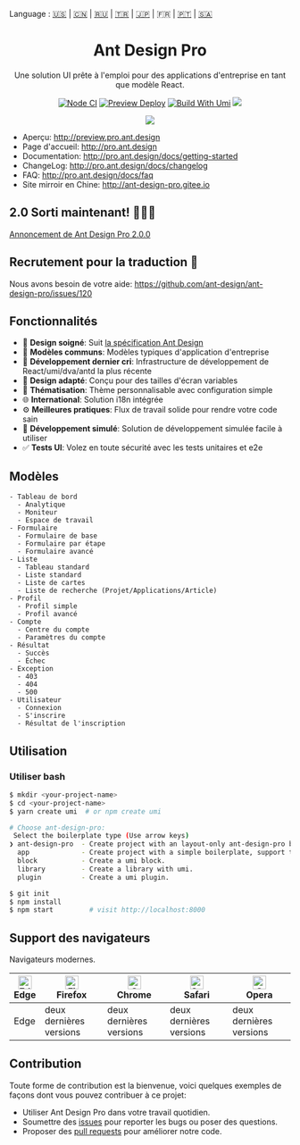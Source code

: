Language : [🇺🇸](./README.md) | [🇨🇳](./README.zh-CN.md) | [🇷🇺](./README.ru-RU.md) | [🇹🇷](./README.tr-TR.md) | [🇯🇵](./README.ja-JP.md) | 🇫🇷 | [🇵🇹](./README.pt-BR.md) | [🇸🇦](./README.ar-DZ.md)

<h1 align="center">Ant Design Pro</h1>

<div align="center">

Une solution UI prête à l'emploi pour des applications d'entreprise en tant que modèle React.

[![Node CI](https://github.com/ant-design/ant-design-pro/actions/workflows/ci.yml/badge.svg)](https://github.com/ant-design/ant-design-pro/actions/workflows/ci.yml) [![Preview Deploy](https://github.com/ant-design/ant-design-pro/actions/workflows/preview-deploy.yml/badge.svg)](https://github.com/ant-design/ant-design-pro/actions/workflows/preview-deploy.yml) [![Build With Umi](https://img.shields.io/badge/build%20with-umi-028fe4.svg?style=flat-square)](http://umijs.org/) ![](https://badgen.net/badge/icon/Ant%20Design?icon=https://gw.alipayobjects.com/zos/antfincdn/Pp4WPgVDB3/KDpgvguMpGfqaHPjicRK.svg&label)

![](https://user-images.githubusercontent.com/8186664/44953195-581e3d80-aec4-11e8-8dcb-54b9db38ec11.png)

</div>

- Aperçu: http://preview.pro.ant.design
- Page d'accueil: http://pro.ant.design
- Documentation: http://pro.ant.design/docs/getting-started
- ChangeLog: http://pro.ant.design/docs/changelog
- FAQ: http://pro.ant.design/docs/faq
- Site mirroir en Chine: http://ant-design-pro.gitee.io

## 2.0 Sorti maintenant! 🎉🎉🎉

[Annoncement de Ant Design Pro 2.0.0](https://medium.com/ant-design/beautiful-and-powerful-ant-design-pro-2-0-release-51358da5af95)

## Recrutement pour la traduction :loudspeaker:

Nous avons besoin de votre aide: https://github.com/ant-design/ant-design-pro/issues/120

## Fonctionnalités

- :gem: **Design soigné**: Suit [la spécification Ant Design](http://ant.design/)
- :triangular_ruler: **Modèles communs**: Modèles typiques d'application d'entreprise
- :rocket: **Développement dernier cri**: Infrastructure de développement de React/umi/dva/antd la plus récente
- :iphone: **Design adapté**: Conçu pour des tailles d'écran variables
- :art: **Thématisation**: Thème personnalisable avec configuration simple
- :globe_with_meridians: **International**: Solution i18n intégrée
- :gear: **Meilleures pratiques**: Flux de travail solide pour rendre votre code sain
- :1234: **Développement simulé**: Solution de développement simulée facile à utiliser
- :white_check_mark: **Tests UI**: Volez en toute sécurité avec les tests unitaires et e2e

## Modèles

```
- Tableau de bord
  - Analytique
  - Moniteur
  - Espace de travail
- Formulaire
  - Formulaire de base
  - Formulaire par étape
  - Formulaire avancé
- Liste
  - Tableau standard
  - Liste standard
  - Liste de cartes
  - Liste de recherche (Projet/Applications/Article)
- Profil
  - Profil simple
  - Profil avancé
- Compte
  - Centre du compte
  - Paramètres du compte
- Résultat
  - Succès
  - Échec
- Exception
  - 403
  - 404
  - 500
- Utilisateur
  - Connexion
  - S'inscrire
  - Résultat de l'inscription
```

## Utilisation

### Utiliser bash

```bash
$ mkdir <your-project-name>
$ cd <your-project-name>
$ yarn create umi  # or npm create umi

# Choose ant-design-pro:
 Select the boilerplate type (Use arrow keys)
❯ ant-design-pro  - Create project with an layout-only ant-design-pro boilerplate, use together with umi block.
  app             - Create project with a simple boilerplate, support typescript.
  block           - Create a umi block.
  library         - Create a library with umi.
  plugin          - Create a umi plugin.

$ git init
$ npm install
$ npm start         # visit http://localhost:8000
```

## Support des navigateurs

Navigateurs modernes.

| [<img src="https://raw.githubusercontent.com/alrra/browser-logos/master/src/edge/edge_48x48.png" alt="Edge" width="24px" height="24px" />](http://godban.github.io/browsers-support-badges/)</br>Edge | [<img src="https://raw.githubusercontent.com/alrra/browser-logos/master/src/firefox/firefox_48x48.png" alt="Firefox" width="24px" height="24px" />](http://godban.github.io/browsers-support-badges/)</br>Firefox | [<img src="https://raw.githubusercontent.com/alrra/browser-logos/master/src/chrome/chrome_48x48.png" alt="Chrome" width="24px" height="24px" />](http://godban.github.io/browsers-support-badges/)</br>Chrome | [<img src="https://raw.githubusercontent.com/alrra/browser-logos/master/src/safari/safari_48x48.png" alt="Safari" width="24px" height="24px" />](http://godban.github.io/browsers-support-badges/)</br>Safari | [<img src="https://raw.githubusercontent.com/alrra/browser-logos/master/src/opera/opera_48x48.png" alt="Opera" width="24px" height="24px" />](http://godban.github.io/browsers-support-badges/)</br>Opera |
| --- | --- | --- | --- | --- |
| Edge | deux dernières versions | deux dernières versions | deux dernières versions | deux dernières versions |

## Contribution

Toute forme de contribution est la bienvenue, voici quelques exemples de façons dont vous pouvez contribuer à ce projet:

- Utiliser Ant Design Pro dans votre travail quotidien.
- Soumettre des [issues](http://github.com/ant-design/ant-design-pro/issues) pour reporter les bugs ou poser des questions.
- Proposer des [pull requests](http://github.com/ant-design/ant-design-pro/pulls) pour améliorer notre code.

